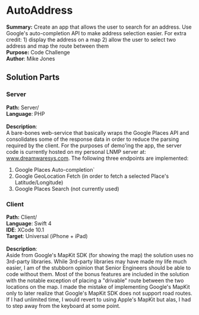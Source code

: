 # AutoAddress
**Summary:** Create an app that allows the user to search for an address.  Use Google's auto-completion API to make address selection easier.  For extra credit: 1) display the address on a map 2) allow the user to select two address and map the route between them <br />
**Purpose:** Code Challenge<br />
**Author**: Mike Jones

## Solution Parts

### Server
**Path:** Server/<br />
**Language**: PHP<br /><br />
**Description**: <br />
A bare-bones web-service that basically wraps the Google Places API and consolidates some of the response data in order to reduce the parsing required by the client. For the purposes of demo'ing the app, the server code is currently hosted on my personal LNMP server at: www.dreamwaresys.com.
The following three endpoints are implemented:
1. Google Places Auto-completion`
2. Google GeoLocation Fetch (in order to fetch a selected Place's Latitude/Longitude)
3. Google Places Search (not currently used)

### Client
**Path:** Client/<br />
**Language**: Swift 4<br />
**IDE**: XCode 10.1<br />
**Target**: Universal (iPhone + iPad)<br /><br />
**Description**: <br />
Aside from Google's MapKit SDK (for showing the map) the solution uses no 3rd-party libraries. While 3rd-party libraries may have made my life much easier, I am of the stubborn opinion that Senior Engineers should be able to code without them.  Most of the bonus features are included in the solution with the notable exception of placing a "drivable" route between the two locations on the map.  I made the mistake of implementing Google's MapKit only to later realize that Google's MapKit SDK does not support road routes.  If I had unlimited time, I would revert to using Apple's MapKit but alas, I had to step away from the keyboard at some point.
